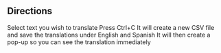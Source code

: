 Directions
------------



Select text you wish to translate
Press Ctrl+C
It will create a new CSV file and save the translations under English and Spanish
It will then create a pop-up so you can see the translation immediately
